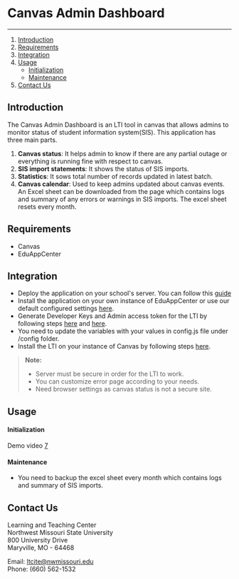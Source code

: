 
# Canvas Admin Dashboard
-------------

1. [Introduction](#introduction)
2. [Requirements](#requirements)
3. [Integration](#integration)
4. [Usage](#usage)
   - [Initialization](#initialization)
   - [Maintenance](#maintenance)
5. [Contact Us](#contact-us)

## Introduction

The Canvas Admin Dashboard is an LTI tool in canvas that allows admins to monitor status of student information system(SIS). This application has three main parts. 
1. **Canvas status**: It helps admin to know if there are any partial outage or everything is running fine with respect to canvas.
2.  **SIS import statements**: It shows the status of SIS imports.
3. **Statistics**: It sows total number of records updated in latest batch.
4. **Canvas calendar**: Used to keep admins updated about canvas events.
An Excel sheet can be downloaded from the page which contains logs and summary of any errors or warnings in SIS imports. The excel sheet resets every month.

## Requirements
- Canvas
- EduAppCenter

## Integration
- Deploy the application on your school's server. You can follow this [guide][2]
- Install the application on your own instance of EduAppCenter or use our default configured settings [here][3]. 
- Generate Developer Keys and Admin access token for the LTI by following steps [here][4] and [here][5].
- You need to update the variables with your values in config.js file under /config folder.
- Install the LTI on your instance of Canvas by following steps [here][6].

> **Note:**
> - Server must be secure in order for the LTI to work.
> - You can customize error page according to your needs.
> - Need browser settings as canvas status is not a secure  site.

## Usage
#### Initialization
Demo video [7]
#### Maintenance
- You need to backup the excel sheet every month which contains logs and summary of SIS imports.

## Contact Us
Learning and Teaching Center  
Northwest Missouri State University  
800 University Drive  
Maryville, MO - 64468  

Email: [ltcite@nwmissouri.edu](ltcite@nwmissouri.edu)  
Phone: (660) 562-1532

[1]: https://canvas.instructure.com/
[2]: https://www.digitalocean.com/community/tutorials/how-to-set-up-a-node-js-application-for-production-on-ubuntu-16-04
[3]: http://eduappcenter.com/
[4]: https://community.canvaslms.com/docs/DOC-10864-4214441833
[5]: https://community.canvaslms.com/docs/DOC-10806-4214724194
[6]: https://community.canvaslms.com/docs/DOC-10756-421474559
[7]: https://youtu.be/h-01gYxlcE8
